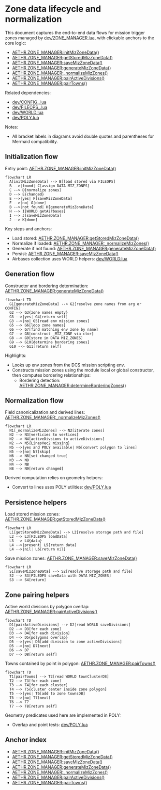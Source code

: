 # Zone data lifecycle and normalization

This document captures the end-to-end data flows for mission trigger zones managed by [dev/ZONE_MANAGER.lua](dev/ZONE_MANAGER.lua), with clickable anchors to the core logic:
- [AETHR.ZONE_MANAGER:initMizZoneData()](dev/ZONE_MANAGER.lua:122)
- [AETHR.ZONE_MANAGER:getStoredMizZoneData()](dev/ZONE_MANAGER.lua:141)
- [AETHR.ZONE_MANAGER:saveMizZoneData()](dev/ZONE_MANAGER.lua:152)
- [AETHR.ZONE_MANAGER:generateMizZoneData()](dev/ZONE_MANAGER.lua:205)
- [AETHR.ZONE_MANAGER:_normalizeMizZones()](dev/ZONE_MANAGER.lua:53)
- [AETHR.ZONE_MANAGER:pairActiveDivisions()](dev/ZONE_MANAGER.lua:161)
- [AETHR.ZONE_MANAGER:pairTowns()](dev/ZONE_MANAGER.lua:182)

Related dependencies:
- [dev/CONFIG_.lua](dev/CONFIG_.lua)
- [dev/FILEOPS_.lua](dev/FILEOPS_.lua)
- [dev/WORLD.lua](dev/WORLD.lua)
- [dev/POLY.lua](dev/POLY.lua)

Notes:
- All bracket labels in diagrams avoid double quotes and parentheses for Mermaid compatibility.


## Initialization flow

Entry point: [AETHR.ZONE_MANAGER:initMizZoneData()](dev/ZONE_MANAGER.lua:122)

```mermaid
flowchart LR
  A[initMizZoneData] --> B[load stored via FILEOPS]
  B -->|found| C[assign DATA MIZ_ZONES]
  C --> D[normalize zones]
  D --> E{changed}
  E -->|yes| F[saveMizZoneData]
  E -->|no| G[done]
  B -->|not found| H[generateMizZoneData]
  H --> I[WORLD getAirbases]
  I --> J[saveMizZoneData]
  J --> K[done]
```

Key steps and anchors:
- Load stored: [AETHR.ZONE_MANAGER:getStoredMizZoneData()](dev/ZONE_MANAGER.lua:141)
- Normalize if loaded: [AETHR.ZONE_MANAGER:_normalizeMizZones()](dev/ZONE_MANAGER.lua:53)
- Generate if not found: [AETHR.ZONE_MANAGER:generateMizZoneData()](dev/ZONE_MANAGER.lua:205)
- Persist: [AETHR.ZONE_MANAGER:saveMizZoneData()](dev/ZONE_MANAGER.lua:152)
- Airbases collection uses WORLD helpers: [dev/WORLD.lua](dev/WORLD.lua)


## Generation flow

Constructor and bordering determination: [AETHR.ZONE_MANAGER:generateMizZoneData()](dev/ZONE_MANAGER.lua:205)

```mermaid
flowchart TD
  G1[generateMizZoneData] --> G2[resolve zone names from arg or CONFIG]
  G2 --> G3{zone names empty}
  G3 -->|yes| G4[return self]
  G3 -->|no| G5[read env mission zones]
  G5 --> G6[loop zone names]
  G6 --> G7[find matching env zone by name]
  G7 --> G8[construct _MIZ_ZONE via ctor]
  G8 --> G9[store in DATA MIZ_ZONES]
  G9 --> G10[determine bordering zones]
  G10 --> G11[return self]
```

Highlights:
- Looks up env zones from the DCS mission scripting env.
- Constructs mission zones using the module local or global constructor, then computes bordering relationships:
  - Bordering detection: [AETHR.ZONE_MANAGER:determineBorderingZones()](dev/ZONE_MANAGER.lua:232)


## Normalization flow

Field canonicalization and derived lines: [AETHR.ZONE_MANAGER:_normalizeMizZones()](dev/ZONE_MANAGER.lua:53)

```mermaid
flowchart LR
  N1[_normalizeMizZones] --> N2[iterate zones]
  N2 --> N3[verticies to vertices]
  N2 --> N4[activeDivsions to activeDivisions]
  N2 --> N5{LinesVec2 missing}
  N5 -->|yes and POLY available| N6[convert polygon to lines]
  N5 -->|no| N7[skip]
  N6 --> N8[set changed true]
  N3 --> N8
  N4 --> N8
  N8 --> N9[return changed]
```

Derived computation relies on geometry helpers:
- Convert to lines uses POLY utilities: [dev/POLY.lua](dev/POLY.lua)


## Persistence helpers

Load stored mission zones: [AETHR.ZONE_MANAGER:getStoredMizZoneData()](dev/ZONE_MANAGER.lua:141)

```mermaid
flowchart LR
  L1[getStoredMizZoneData] --> L2[resolve storage path and file]
  L2 --> L3[FILEOPS loadData]
  L3 --> L4{data}
  L4 -->|present| L5[return data]
  L4 -->|nil| L6[return nil]
```

Save mission zones: [AETHR.ZONE_MANAGER:saveMizZoneData()](dev/ZONE_MANAGER.lua:152)

```mermaid
flowchart LR
  S1[saveMizZoneData] --> S2[resolve storage path and file]
  S2 --> S3[FILEOPS saveData with DATA MIZ_ZONES]
  S3 --> S4[return]
```


## Zone pairing helpers

Active world divisions by polygon overlap: [AETHR.ZONE_MANAGER:pairActiveDivisions()](dev/ZONE_MANAGER.lua:161)

```mermaid
flowchart TD
  D1[pairActiveDivisions] --> D2[read WORLD saveDivisions]
  D2 --> D3[for each zone]
  D3 --> D4[for each division]
  D4 --> D5{polygons overlap}
  D5 -->|yes| D6[add division to zone activeDivisions]
  D5 -->|no| D7[next]
  D6 --> D7
  D7 --> D8[return self]
```

Towns contained by point in polygon: [AETHR.ZONE_MANAGER:pairTowns()](dev/ZONE_MANAGER.lua:182)

```mermaid
flowchart TD
  T1[pairTowns] --> T2[read WORLD townClusterDB]
  T2 --> T3[for each zone]
  T3 --> T4[for each cluster]
  T4 --> T5{cluster center inside zone polygon]
  T5 -->|yes| T6[add to zone townsDB]
  T5 -->|no| T7[next]
  T6 --> T7
  T7 --> T8[return self]
```

Geometry predicates used here are implemented in POLY:
- Overlap and point tests: [dev/POLY.lua](dev/POLY.lua)


## Anchor index

- [AETHR.ZONE_MANAGER:initMizZoneData()](dev/ZONE_MANAGER.lua:122)
- [AETHR.ZONE_MANAGER:getStoredMizZoneData()](dev/ZONE_MANAGER.lua:141)
- [AETHR.ZONE_MANAGER:saveMizZoneData()](dev/ZONE_MANAGER.lua:152)
- [AETHR.ZONE_MANAGER:generateMizZoneData()](dev/ZONE_MANAGER.lua:205)
- [AETHR.ZONE_MANAGER:_normalizeMizZones()](dev/ZONE_MANAGER.lua:53)
- [AETHR.ZONE_MANAGER:pairActiveDivisions()](dev/ZONE_MANAGER.lua:161)
- [AETHR.ZONE_MANAGER:pairTowns()](dev/ZONE_MANAGER.lua:182)